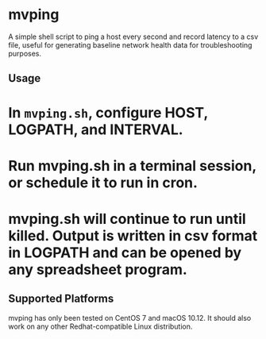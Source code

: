 # mvping
A simple shell script to ping a host every second and record latency to a csv file, useful for generating baseline network health data for troubleshooting purposes.


## Usage

# In `mvping.sh`, configure HOST, LOGPATH, and INTERVAL.

# Run mvping.sh in a terminal session, or schedule it to run in cron.

# mvping.sh will continue to run until killed.  Output is written in csv format in LOGPATH and can be opened by any spreadsheet program.


## Supported Platforms

mvping has only been tested on CentOS 7 and macOS 10.12.  It should also work on any other Redhat-compatible Linux distribution.